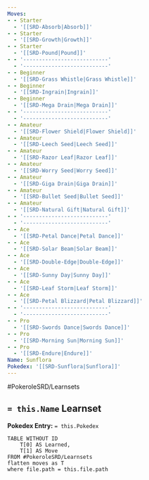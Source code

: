 ```yaml
---
Moves:
- - Starter
  - '[[SRD-Absorb|Absorb]]'
- - Starter
  - '[[SRD-Growth|Growth]]'
- - Starter
  - '[[SRD-Pound|Pound]]'
- - '---------------------------'
  - '---------------------------'
- - Beginner
  - '[[SRD-Grass Whistle|Grass Whistle]]'
- - Beginner
  - '[[SRD-Ingrain|Ingrain]]'
- - Beginner
  - '[[SRD-Mega Drain|Mega Drain]]'
- - '---------------------------'
  - '---------------------------'
- - Amateur
  - '[[SRD-Flower Shield|Flower Shield]]'
- - Amateur
  - '[[SRD-Leech Seed|Leech Seed]]'
- - Amateur
  - '[[SRD-Razor Leaf|Razor Leaf]]'
- - Amateur
  - '[[SRD-Worry Seed|Worry Seed]]'
- - Amateur
  - '[[SRD-Giga Drain|Giga Drain]]'
- - Amateur
  - '[[SRD-Bullet Seed|Bullet Seed]]'
- - Amateur
  - '[[SRD-Natural Gift|Natural Gift]]'
- - '---------------------------'
  - '---------------------------'
- - Ace
  - '[[SRD-Petal Dance|Petal Dance]]'
- - Ace
  - '[[SRD-Solar Beam|Solar Beam]]'
- - Ace
  - '[[SRD-Double-Edge|Double-Edge]]'
- - Ace
  - '[[SRD-Sunny Day|Sunny Day]]'
- - Ace
  - '[[SRD-Leaf Storm|Leaf Storm]]'
- - Ace
  - '[[SRD-Petal Blizzard|Petal Blizzard]]'
- - '---------------------------'
  - '---------------------------'
- - Pro
  - '[[SRD-Swords Dance|Swords Dance]]'
- - Pro
  - '[[SRD-Morning Sun|Morning Sun]]'
- - Pro
  - '[[SRD-Endure|Endure]]'
Name: Sunflora
Pokedex: '[[SRD-Sunflora|Sunflora]]'
---
```


#PokeroleSRD/Learnsets

## `= this.Name` Learnset

**Pokedex Entry:** `= this.Pokedex`

```dataview
TABLE WITHOUT ID
    T[0] AS Learned,
    T[1] AS Move
FROM #PokeroleSRD/Learnsets
flatten moves as T
where file.path = this.file.path
```
